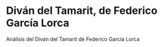 # Diván del Tamarit, de Federico García Lorca

Análisis del Diván del Tamarit de Federico García Lorca